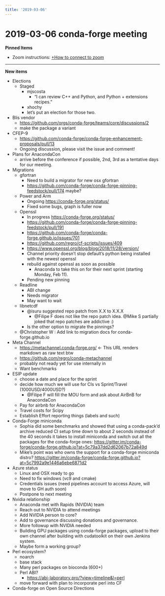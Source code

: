 ```yaml
---
title: '2019-03-06'
---
```

# 2019-03-06 conda-forge meeting
**Pinned Items**

- Zoom instructions: [+How to connect to zoom](https://paper.dropbox.com/doc/How-to-connect-to-zoom-odl94oveHyiRv6UqTtZE5) 
----------

**New items**

- Elections
    - Staged
        - mjscosta
            - “I can review C++ and Python, and Python + extensions recipes.”
        - xhochy
        - let’s put an election for those two.
- Blis vendor
    - https://github.com/orgs/conda-forge/teams/core/discussions/2
    - make the package a variant
- CFEP-9
    - https://github.com/conda-forge/conda-forge-enhancement-proposals/pull/13
    - Ongoing discussion, please visit the issue and comment!
- Plans for AnacondaCon
    - arrive before the conference if possible, 2nd, 3rd as a tentative days for our meeting.
- Migrations
    - gfortran
        - Need to build a migrator for new osx gfortran
        - https://github.com/conda-forge/conda-forge-pinning-feedstock/pull/174 maybe?
    - Power and Arm
        - Ongoing https://conda-forge.org/status/
        - Fixed some bugs, graph is fuller now
    - Openssl
        - In progress https://conda-forge.org/status/
        - https://github.com/conda-forge/conda-forge-pinning-feedstock/pull/191
        - https://github.com/conda-forge/conda-forge.github.io/issues/701
        - https://github.com/regro/cf-scripts/issues/409
        - https://www.openssl.org/blog/blog/2018/11/28/version/
        - Channel priority doesn’t stop default’s python being installed with the newest openssl
        - rebuild against openssl as soon as possible
            - Anaconda to take this on for their next sprint (starting Monday, Feb 11).
        - Pending new pinning
    - Readline
        - ABI change
        - Needs migrator
        - May want to wait
    - libnetcdf
        - @isuru suggested repo patch from X.X to X.X.X
            - @Filipe F does not like the repo patch idea. @Mike S partially joked that repo patches are addictive :)
        - Is the other option to migrate the pinnings?
    - @Christopher W : Add link to migration docs for conda-forge.github.io
- Meta Channel
    - https://metachannel.conda-forge.org/ ← This URL renders markdown as raw text btw
    - https://github.com/regro/conda-metachannel
    - probably not ready yet for use internally in 
    - Want benchmarks
- ESIP update
    - choose a date and place for the sprint
    - decide how much we will use for CIs vs Sprint/Travel (1000USD/4000USD?)
        - @Filipe F will fill the MOU form and ask about AirBnB for AnacondaCon
    - Pay for airbnb for AnacondaCon
    - Travel costs for Scipy
    - Establish Effort reporting things (labels and such)
- Conda-Forge miniconda
    - Sophia did some benchmarks and showed that using a conda-pack’d archive reduced CI setup time down to about 2 seconds instead of the 40 seconds it takes to install miniconda and switch out all the packages for the conda-forge ones: https://gitter.im/conda-forge/conda-forge.github.io?at=5c79a37dd2d62067b72a849d
    - Mike’s point was who owns the support for a conda-forge miniconda distro? https://gitter.im/conda-forge/conda-forge.github.io?at=5c7992a9e1446a6ebe6871d2
- Azure status
    - Linux and OSX ready to go
    - Need to fix windows (vc9 and cmake)
    - Credentials issues (need pipelines account to access Azure, will move to GH auth soon)
    - Postpone to next meeting
- Nvidia relationship
    - Anaconda met with Rapids (NVIDIA) team
    - Reach out to NVIDIA to attend meetings
    - Add NVIDIA person to core?
    - Add to governance discussing donations and governance.
    - More followup with NVIDIA needed
    - Building GPU packages using conda-forge packages, upload to their own channel after building with cudatoolkit on their own Jenkins system.
    - Maybe form a working group?
- Perl ecosystem?
    - noarch
    - base stack
    - Many perl packages on bioconda (600+)
    - Perl ABI?
        - https://abi-laboratory.pro/?view=timeline&l=perl
    - move forward with plan to incorporate perl into CF
- Conda-forge on Open Source Directions

